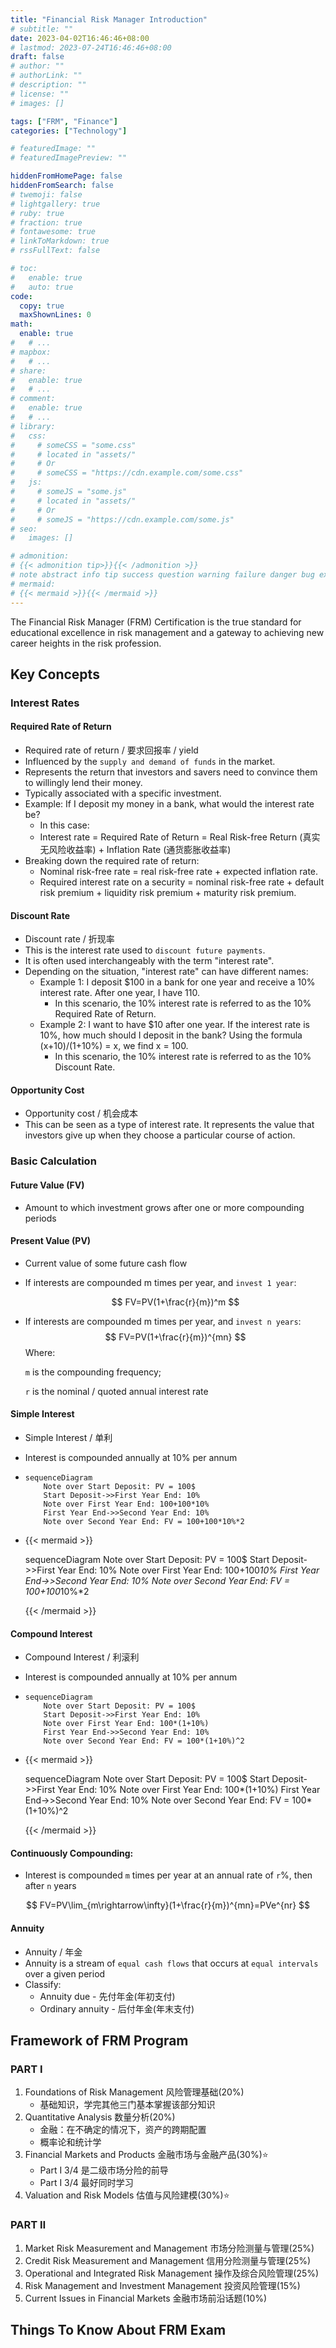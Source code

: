 ```yaml
---
title: "Financial Risk Manager Introduction"
# subtitle: ""
date: 2023-04-02T16:46:46+08:00
# lastmod: 2023-07-24T16:46:46+08:00
draft: false
# author: ""
# authorLink: ""
# description: ""
# license: ""
# images: []

tags: ["FRM", "Finance"]
categories: ["Technology"]

# featuredImage: ""
# featuredImagePreview: ""

hiddenFromHomePage: false
hiddenFromSearch: false
# twemoji: false
# lightgallery: true
# ruby: true
# fraction: true
# fontawesome: true
# linkToMarkdown: true
# rssFullText: false

# toc:
#   enable: true
#   auto: true
code:
  copy: true
  maxShownLines: 0
math:
  enable: true
#   # ...
# mapbox:
#   # ...
# share:
#   enable: true
#   # ...
# comment:
#   enable: true
#   # ...
# library:
#   css:
#     # someCSS = "some.css"
#     # located in "assets/"
#     # Or
#     # someCSS = "https://cdn.example.com/some.css"
#   js:
#     # someJS = "some.js"
#     # located in "assets/"
#     # Or
#     # someJS = "https://cdn.example.com/some.js"
# seo:
#   images: []

# admonition:
# {{< admonition tip>}}{{< /admonition >}}
# note abstract info tip success question warning failure danger bug example quote
# mermaid:
# {{< mermaid >}}{{< /mermaid >}}
---
```


The Financial Risk Manager (FRM) Certification is the true standard for educational excellence in risk management and a gateway to achieving new career heights in the risk profession.

<!--more-->

## Key Concepts

### Interest Rates

#### Required Rate of Return

  - Required rate of return / 要求回报率 / yield
  - Influenced by the `supply and demand of funds` in the market.
  - Represents the return that investors and savers need to convince them to willingly lend their money.
  - Typically associated with a specific investment.
  - Example: If I deposit my money in a bank, what would the interest rate be?
    - In this case:
    - Interest rate = Required Rate of Return = Real Risk-free Return (真实无风险收益率) + Inflation Rate (通货膨胀收益率)
  - Breaking down the required rate of return:
    - Nominal risk-free rate = real risk-free rate + expected inflation rate.
    - Required interest rate on a security = nominal risk-free rate + default risk premium + liquidity risk premium + maturity risk premium.

#### Discount Rate

  - Discount rate / 折现率
  - This is the interest rate used to `discount future payments`.
  - It is often used interchangeably with the term "interest rate".
  - Depending on the situation, "interest rate" can have different names:
    - Example 1: I deposit \$100 in a bank for one year and receive a 10% interest rate. After one year, I have 110.
      - In this scenario, the 10% interest rate is referred to as the 10% Required Rate of Return.
    - Example 2: I want to have \$10 after one year. If the interest rate is 10%, how much should I deposit in the bank? Using the formula (x+10)/(1+10%) = x, we find x = 100.
      - In this scenario, the 10% interest rate is referred to as the 10% Discount Rate.

#### Opportunity Cost

  - Opportunity cost / 机会成本
  - This can be seen as a type of interest rate. It represents the value that investors give up when they choose a particular course of action.

### Basic Calculation

#### Future Value (FV)

  + Amount to which investment grows after one or more compounding periods

#### Present Value (PV)

  + Current value of some future cash flow

  + If interests are compounded m times per year, and `invest 1 year`: 

    $$
    FV=PV(1+\frac{r}{m})^m
    $$

  + If interests are compounded m times per year, and `invest n years`:
    $$
    FV=PV(1+\frac{r}{m})^{mn}
    $$
    Where: 
  
    `m` is the compounding frequency;
  
    `r` is the nominal / quoted annual interest rate

#### Simple Interest

  + Simple Interest / 单利
  
  + Interest is compounded annually at 10% per annum
  
  + ```mermaid
    sequenceDiagram
    	Note over Start Deposit: PV = 100$
        Start Deposit->>First Year End: 10%
        Note over First Year End: 100+100*10%
        First Year End->>Second Year End: 10%
        Note over Second Year End: FV = 100+100*10%*2
    ```
  
  + {{< mermaid >}}
  
    sequenceDiagram
    	Note over Start Deposit: PV = 100$
        Start Deposit->>First Year End: 10%
        Note over First Year End: 100+100*10%
        First Year End->>Second Year End: 10%
        Note over Second Year End: FV = 100+100*10%*2
  
    {{< /mermaid >}}

#### Compound Interest

  + Compound Interest / 利滚利

  + Interest is compounded annually at 10% per annum

  + ```mermaid
    sequenceDiagram
    	Note over Start Deposit: PV = 100$
        Start Deposit->>First Year End: 10%
        Note over First Year End: 100*(1+10%)
        First Year End->>Second Year End: 10%
        Note over Second Year End: FV = 100*(1+10%)^2
    ```

  + {{< mermaid >}}

    sequenceDiagram
    	Note over Start Deposit: PV = 100$
        Start Deposit->>First Year End: 10%
        Note over First Year End: 100*(1+10%)
        First Year End->>Second Year End: 10%
        Note over Second Year End: FV = 100*(1+10%)^2

    {{< /mermaid >}}

#### Continuously Compounding:

  + Interest is compounded `m` times per year at an annual rate of `r`%, then after `n` years

$$
  FV=PV\lim_{m\rightarrow\infty}(1+\frac{r}{m})^{mn}=PVe^{nr}
$$

#### Annuity

  + Annuity / 年金
  + Annuity is a stream of `equal cash flows` that occurs at `equal intervals` over a given period
  + Classify:
    + Annuity due - 先付年金(年初支付)
    + Ordinary annuity - 后付年金(年末支付)

## Framework of FRM Program

### PART Ⅰ

1. Foundations of Risk Management 风险管理基础(20%)
   + 基础知识，学完其他三门基本掌握该部分知识
2. Quantitative Analysis 数量分析(20%)
   + 金融：在不确定的情况下，资产的跨期配置
   + 概率论和统计学
3. Financial Markets and Products 金融市场与金融产品(30%)⭐
   + Part Ⅰ 3/4 是二级市场分险的前导
   + Part Ⅰ 3/4 最好同时学习
4. Valuation and Risk Models 估值与风险建模(30%)⭐

### PART  Ⅱ

1. Market Risk Measurement and Management 市场分险测量与管理(25%)
2. Credit Risk Measurement and Management 信用分险测量与管理(25%)
3. Operational and Integrated Risk Management 操作及综合风险管理(25%)
4. Risk Management and Investment Management 投资风险管理(15%)
5. Current Issues in Financial Markets 金融市场前沿话题(10%)

## Things To Know About FRM Exam

